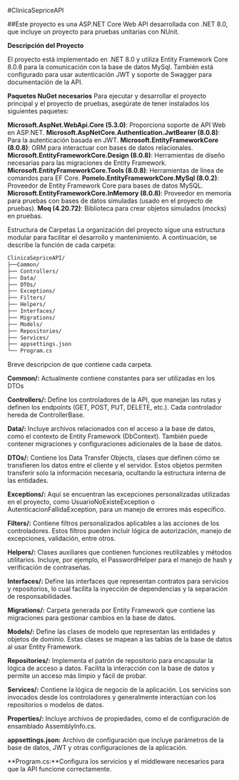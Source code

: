 #ClinicaSepriceAPI

##Este proyecto es una ASP.NET Core Web API desarrollada con .NET 8.0, que incluye un proyecto para pruebas unitarias con NUnit.

**Descripción del Proyecto**

El proyecto está implementado en .NET 8.0 y utiliza Entity Framework Core 8.0.8 para la comunicación con la base de datos MySql. También está configurado para usar autenticación JWT y soporte de Swagger para documentación de la API.

**Paquetes NuGet necesarios**
Para ejecutar y desarrollar el proyecto principal y el proyecto de pruebas, asegúrate de tener instalados los siguientes paquetes:

**Microsoft.AspNet.WebApi.Core (5.3.0)**: Proporciona soporte de API Web en ASP.NET.
**Microsoft.AspNetCore.Authentication.JwtBearer (8.0.8)**: Para la autenticación basada en JWT.
**Microsoft.EntityFrameworkCore (8.0.8)**: ORM para interactuar con bases de datos relacionales.
**Microsoft.EntityFrameworkCore.Design (8.0.8)**: Herramientas de diseño necesarias para las migraciones de Entity Framework.
**Microsoft.EntityFrameworkCore.Tools (8.0.8)**: Herramientas de línea de comandos para EF Core.
**Pomelo.EntityFrameworkCore.MySql (8.0.2)**: Proveedor de Entity Framework Core para bases de datos MySQL.
**Microsoft.EntityFrameworkCore.InMemory (8.0.8)**: Proveedor en memoria para pruebas con bases de datos simuladas (usado en el proyecto de pruebas).
**Moq (4.20.72)**: Biblioteca para crear objetos simulados (mocks) en pruebas.

Estructura de Carpetas
La organización del proyecto sigue una estructura modular para facilitar el desarrollo y mantenimiento. A continuación, se describe la función de cada carpeta:

```bash
ClinicaSepriceAPI/
├──Common/
├── Controllers/
├── Data/
├── DTOs/
├── Exceptions/
├── Filters/
├── Helpers/
├── Interfaces/
├── Migrations/
├── Models/
├── Repositories/
├── Services/
├── appsettings.json
└── Program.cs
```
Breve descripcion de que contiene cada carpeta. 

**Common/:** Actualmente contiene constantes  para ser utilizadas en los DTOs  

**Controllers/:** Define los controladores de la API, que manejan las rutas y definen los endpoints (GET, POST, PUT, DELETE, etc.). Cada controlador hereda de ControllerBase.

**Data/:** Incluye archivos relacionados con el acceso a la base de datos, como el contexto de Entity Framework (DbContext). También puede contener migraciones y configuraciones adicionales de la base de datos.

**DTOs/:** Contiene los Data Transfer Objects, clases que definen cómo se transfieren los datos entre el cliente y el servidor. Estos objetos permiten transferir solo la información necesaria, ocultando la estructura interna de las entidades.

**Exceptions/:** Aquí se encuentran las excepciones personalizadas utilizadas en el proyecto, como UsuarioNoExisteException o AutenticacionFallidaException, para un manejo de errores más específico.

**Filters/:** Contiene filtros personalizados aplicables a las acciones de los controladores. Estos filtros pueden incluir lógica de autorización, manejo de excepciones, validación, entre otros.

**Helpers/:** Clases auxiliares que contienen funciones reutilizables y métodos utilitarios. Incluye, por ejemplo, el PasswordHelper para el manejo de hash y verificación de contraseñas.

**Interfaces/:** Define las interfaces que representan contratos para servicios y repositorios, lo cual facilita la inyección de dependencias y la separación de responsabilidades.

**Migrations/:** Carpeta generada por Entity Framework que contiene las migraciones para gestionar cambios en la base de datos.

**Models/:** Define las clases de modelo que representan las entidades y objetos de dominio. Estas clases se mapean a las tablas de la base de datos al usar Entity Framework.

**Repositories/:** Implementa el patrón de repositorio para encapsular la lógica de acceso a datos. Facilita la interacción con la base de datos y permite un acceso más limpio y fácil de probar.

**Services/:** Contiene la lógica de negocio de la aplicación. Los servicios son invocados desde los controladores y generalmente interactúan con los repositorios o modelos de datos.

**Properties/:** Incluye archivos de propiedades, como el de configuración de ensamblado AssemblyInfo.cs.

**appsettings.json:** Archivo de configuración que incluye parámetros de la base de datos, JWT y otras configuraciones de la aplicación.

**Program.cs:**Configura los servicios y el middleware necesarios para que la API funcione correctamente.